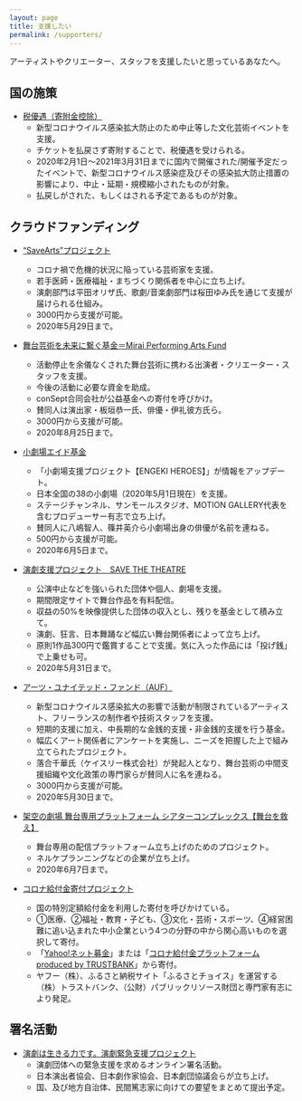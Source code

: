 ```yaml
---
layout: page
title: 支援したい
permalink: /supporters/
---
```

アーティストやクリエーター、スタッフを支援したいと思っているあなたへ。
## 国の施策
* [税優遇（寄附金控除）](https://www.bunka.go.jp/koho_hodo_oshirase/sonota_oshirase/pdf/20200422_01.pdf)
	* 新型コロナウイルス感染拡大防止のため中止等した文化芸術イベントを支援。
	* チケットを払戻さず寄附することで、税優遇を受けられる。
	* 2020年2月1日〜2021年3月31日までに国内で開催された/開催予定だったイベントで、新型コロナウイルス感染症及びその感染拡大防止措置の影響により、中止・延期・規模縮小されたものが対象。
	* 払戻しがされた、もしくはされる予定であるものが対象。
	
## クラウドファンディング
* [“SaveArts”プロジェクト](https://readyfor.jp/projects/SaveArts)
	* コロナ禍で危機的状況に陥っている芸術家を支援。
	* 若手医師・医療福祉・まちづくり関係者を中心に立ち上げ。
	* 演劇部門は平田オリザ氏、歌劇/音楽劇部門は桜田ゆみ氏を通じて支援が届けられる仕組み。
	* 3000円から支援が可能。
	* 2020年5月29日まで。
* [舞台芸術を未来に繋ぐ基金＝Mirai Performing Arts Fund](https://motion-gallery.net/projects/butainomirai)
	* 活動停止を余儀なくされた舞台芸術に携わる出演者・クリエーター・スタッフを支援。
	* 今後の活動に必要な資金を助成。
	* conSept合同会社が公益基金への寄付を呼びかけ。
	* 賛同人は演出家・板垣恭一氏、俳優・伊礼彼方氏ら。
	*  3000円から支援が可能。
	* 2020年8月25日まで。
* [小劇場エイド基金](https://motion-gallery.net/projects/shogekijo-aid?fbclid=IwAR2v4YVK3WYIhOrAySLHIPydeoQZ-JstRJZ04tBhmRFDHqLoT2EdxDHXawQ)
	* 「小劇場支援プロジェクト【ENGEKI HEROES】」が情報をアップデート。
	* 日本全国の38の小劇場（2020年5月1日現在）を支援。
	* ステージチャンネル、サンモールスタジオ、MOTION GALLERY代表を含むプロデューサー有志で立ち上げ。
	* 賛同人に八嶋智人、篠井英介ら小劇場出身の俳優が名前を連ねる。
	* 500円から支援が可能。
	* 2020年6月5日まで。
* [演劇支援プロジェクト　SAVE THE THEATRE](https://savethetheatre.zaiko.io)
	* 公演中止などを強いられた団体や個人、劇場を支援。
	* 期間限定サイトで舞台作品を有料配信。
	* 収益の50%を映像提供した団体の収入とし、残りを基金として積み立て。
	* 演劇、狂言、日本舞踊など幅広い舞台関係者によって立ち上げ。
	* 原則1作品300円で鑑賞することで支援。気に入った作品には「投げ銭」で上乗せも可。
	* 2020年5月31日まで。
* [アーツ・ユナイテッド・ファンド（AUF）](https://camp-fire.jp/projects/view/271390)
	* 新型コロナウイルス感染拡大の影響で活動が制限されているアーティスト、フリーランスの制作者や技術スタッフを支援。
	* 短期的支援に加え、中長期的な金銭的支援・非金銭的支援を行う基金。
	* 幅広くアート関係者にアンケートを実施し、ニーズを把握した上で組み立てられたプロジェクト。
	* 落合千華氏（ケイスリー株式会社）が発起人となり、舞台芸術の中間支援組織や文化政策の専門家らが賛同人に名を連ねる。
	* 3000円から支援が可能。
	* 2020年5月30日まで。

* [架空の劇場 舞台専用プラットフォーム シアターコンプレックス【舞台を救え】](https://fanbeats.jp/collaboration/theater-complex?fbclid=IwAR2KNbt9_qxnTFcao3aFwdXdlXF8kgTEV4T9oFYXd2rWc6v5hB3S5cSbeuA)
	* 舞台専用の配信プラットフォーム立ち上げのためのプロジェクト。
	* ネルケプランニングなどの企業が立ち上げ。
	* 2020年6月7日まで。

* [コロナ給付金寄付プロジェクト](https://www.info.public.or.jp/corona-kifu)
	* 国の特別定額給付金を利用した寄付を呼びかけている。
	* ①医療、②福祉・教育・子ども、③文化・芸術・スポーツ、④経営困難に追い込まれた中小企業という4つの分野の中から関心高いものを選択して寄付。
	* 「[Yahoo!ネット募金](https://donation.yahoo.co.jp/promo/covid19/)」または「[コロナ給付金プラットフォーム produced by TRUSTBANK](https://www.furusato-tax.jp/covid19/)」から寄付。
	* ヤフー（株）、ふるさと納税サイト「ふるさとチョイス」を運営する（株）トラストバンク、（公財）パブリックリソース財団と専門家有志により発足。
	

## 署名活動
* [演劇は生きる力です。演劇緊急支援プロジェクト](https://www.change.org/p/政府-演劇は生きる力です-演劇緊急支援プロジェクト?utm_content=cl_sharecopy_21808360_ja-JP%3Av1&recruiter=1081876089&recruited_by_id=367797f0-8850-11ea-95d1-59891ccab7c3&utm_source=share_petition&utm_medium=copylink&utm_campaign=psf_combo_share_initial&utm_term=psf_combo_share_initial&fbclid=IwAR0kuKNMihhVdPIvsJ0LV-B7NQTMAZGOuTZ5HUj0UIvUxdIV8O9qxD5g4yE)
	* 演劇団体への緊急支援を求めるオンライン署名活動。
	* 日本演出者協会、日本劇作家協会、日本劇団協議会らが立ち上げ。
	* 国、及び地方自治体、民間篤志家に向けての要望をまとめて提出予定。